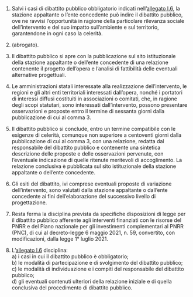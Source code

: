 1. Salvi i casi di dibattito pubblico obbligatorio indicati nell’[allegato I.6](/section/attachment-1-6/1), la stazione appaltante o l’ente concedente può indire il dibattito pubblico, ove ne ravvisi l’opportunità in ragione della particolare rilevanza sociale dell’intervento e del suo impatto sull’ambiente e sul territorio, garantendone in ogni caso la celerità.

2. (abrogato).

3. Il dibattito pubblico si apre con la pubblicazione sul sito istituzionale della stazione appaltante o dell’ente concedente di una relazione contenente il progetto dell’opera e l’analisi di fattibilità delle eventuali alternative progettuali.

4. Le amministrazioni statali interessate alla realizzazione dell’intervento, le regioni e gli altri enti territoriali interessati dall’opera, nonché i portatori di interessi diffusi costituiti in associazioni o comitati, che, in ragione degli scopi statutari, sono interessati dall’intervento, possono presentare osservazioni e proposte entro il termine di sessanta giorni dalla pubblicazione di cui al comma 3.

5. Il dibattito pubblico si conclude, entro un termine compatibile con le esigenze di celerità, comunque non superiore a centoventi giorni dalla pubblicazione di cui al comma 3, con una relazione, redatta dal responsabile del dibattito pubblico e contenente una sintetica descrizione delle proposte e delle osservazioni pervenute, con l’eventuale indicazione di quelle ritenute meritevoli di accoglimento. La relazione conclusiva è pubblicata sul sito istituzionale della stazione appaltante o dell’ente concedente.

6. Gli esiti del dibattito, ivi comprese eventuali proposte di variazione dell’intervento, sono valutati dalla stazione appaltante o dall’ente concedente ai fini dell’elaborazione del successivo livello di progettazione.

7. Resta ferma la disciplina prevista da specifiche disposizioni di legge per il dibattito pubblico afferente agli interventi finanziati con le risorse del PNRR e del Piano nazionale per gli investimenti complementari al PNRR (PNC), di cui al decreto-legge 6 maggio 2021, n. 59, convertito, con modificazioni, dalla legge 1° luglio 2021.

8. L’[allegato I.6](/section/attachment-1-6/1) disciplina:<br>a) i casi in cui il dibattito pubblico è obbligatorio;<br>b) le modalità di partecipazione e di svolgimento del dibattito pubblico;<br>c) le modalità di individuazione e i compiti del responsabile del dibattito pubblico;<br>d) gli eventuali contenuti ulteriori della relazione iniziale e di quella conclusiva del procedimento di dibattito pubblico.
